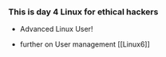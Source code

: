 ### This is day 4 Linux for ethical hackers 
* Advanced Linux User!
- further on User management
[[Linux6]] 